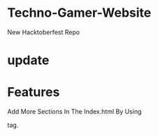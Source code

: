 # Techno-Gamer-Website
New Hacktoberfest Repo
# update
# Features
Add More Sections In The Index.html By Using <section> tag.
